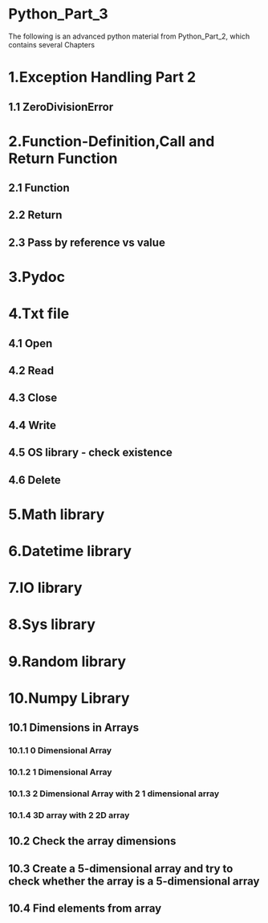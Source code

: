 # Python_Part_3
The following is an advanced python material from Python_Part_2, which contains several Chapters

# 1.Exception Handling Part 2 
## 1.1 ZeroDivisionError 
# 2.Function-Definition,Call and Return Function
## 2.1 Function
## 2.2 Return
## 2.3 Pass by reference vs value
# 3.Pydoc
# 4.Txt file
## 4.1 Open
## 4.2 Read
## 4.3 Close
## 4.4 Write
## 4.5 OS library - check existence 
## 4.6 Delete
# 5.Math library
# 6.Datetime library
# 7.IO library
# 8.Sys library
# 9.Random library
# 10.Numpy Library
## 10.1 Dimensions in Arrays
### 10.1.1 0 Dimensional Array
### 10.1.2 1 Dimensional Array
### 10.1.3 2 Dimensional Array with 2 1 dimensional array
### 10.1.4 3D array with 2 2D array
## 10.2 Check the array dimensions
## 10.3 Create a 5-dimensional array and try to check whether the array is a 5-dimensional array
## 10.4 Find elements from array
